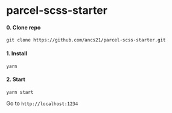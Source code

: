 # parcel-scss-starter

#### 0. Clone repo
```
git clone https://github.com/ancs21/parcel-scss-starter.git
```

#### 1. Install
```
yarn
```

#### 2. Start
```
yarn start
```

Go to `http://localhost:1234`
